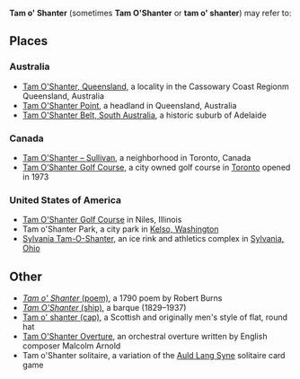 **Tam o' Shanter** (sometimes **Tam O'Shanter** or **tam o' shanter**)
may refer to:

## Places

### Australia

-   [Tam O'Shanter, Queensland](Tam_O'Shanter,_Queensland "wikilink"), a
    locality in the Cassowary Coast Regionm Queensland, Australia
-   [Tam O'Shanter Point](Tam_O'Shanter_Point "wikilink"), a headland in
    Queensland, Australia
-   [Tam O'Shanter Belt, South
    Australia](Tam_O'Shanter_Belt,_South_Australia "wikilink"), a
    historic suburb of Adelaide

### Canada

-   [Tam O'Shanter – Sullivan](Tam_O'Shanter_–_Sullivan "wikilink"), a
    neighborhood in Toronto, Canada
-   [Tam O’Shanter Golf
    Course](Tam_O’Shanter_Golf_Course_(Toronto) "wikilink"), a city
    owned golf course in [Toronto](Toronto "wikilink") opened in 1973

### United States of America

-   [Tam O'Shanter Golf Course](Tam_O'Shanter_Golf_Course "wikilink") in
    Niles, Illinois
-   Tam o'Shanter Park, a city park in [Kelso,
    Washington](Kelso,_Washington "wikilink")
-   [Sylvania Tam-O-Shanter](Sylvania_Tam-O-Shanter "wikilink"), an ice
    rink and athletics complex in [Sylvania,
    Ohio](Sylvania,_Ohio "wikilink")

## Other

-   [*Tam o' Shanter* (poem)](Tam_o'_Shanter_(poem) "wikilink"), a 1790
    poem by Robert Burns
-   [*Tam O'Shanter* (ship)](Tam_O'Shanter_(ship) "wikilink"), a barque
    (1829–1937)
-   [Tam o' shanter (cap)](Tam_o'_shanter_(cap) "wikilink"), a Scottish
    and originally men's style of flat, round hat
-   [Tam O'Shanter Overture](Tam_O'Shanter_Overture "wikilink"), an
    orchestral overture written by English composer Malcolm Arnold
-   Tam o'Shanter solitaire, a variation of the [Auld Lang
    Syne](Auld_Lang_Syne_(solitaire) "wikilink") solitaire card game